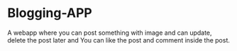 # Blogging-APP
A webapp where you can post something with image  and can update, delete the post later and You can like the  post and comment inside the post.
